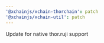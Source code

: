 ```yaml
---
'@xchainjs/xchain-thorchain': patch
'@xchainjs/xchain-util': patch
---
```


Update for native thor.ruji support

